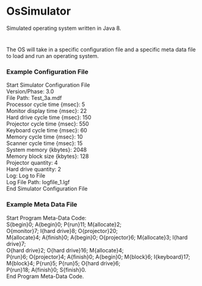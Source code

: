 # OsSimulator
Simulated operating system written in Java 8.
# 
The OS will take in a specific configuration file and a specific meta data file to load and run an operating system.

### Example Configuration File

Start Simulator Configuration File <br/>
Version/Phase: 3.0 <br/>
File Path: Test_3a.mdf <br/>
Processor cycle time {msec}: 5 <br/>
Monitor display time {msec}: 22 <br/>
Hard drive cycle time {msec}: 150 <br/>
Projector cycle time {msec}: 550 <br/>
Keyboard cycle time {msec}: 60 <br/>
Memory cycle time {msec}: 10 <br/>
Scanner cycle time {msec}: 15 <br/>
System memory {kbytes}: 2048 <br/>
Memory block size {kbytes}: 128 <br/>
Projector quantity: 4 <br/>
Hard drive quantity: 2 <br/>
Log: Log to File <br/>
Log File Path: logfile_1.lgf <br/>
End Simulator Configuration File <br/>


### Example Meta Data File

Start Program Meta-Data Code: <br/>
S{begin}0; A{begin}0; P{run}11; M{allocate}2; <br/>
O{monitor}7; I{hard drive}8; O{projector}20; <br/>
M{allocate}4; A{finish}0; A{begin}0; O{projector}6; M{allocate}3; I{hard drive}7; <br/>
O{hard drive}2; O{hard drive}16; M{allocate}4; <br/>
P{run}6; O{projector}4; A{finish}0; A{begin}0; M{block}6; I{keyboard}17; <br/>
M{block}4; P{run}5; P{run}5; O{hard drive}6; <br/>
P{run}18; A{finish}0; S{finish}0. <br/>
End Program Meta-Data Code. <br/>

